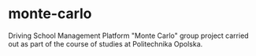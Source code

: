 # monte-carlo
Driving School Management Platform "Monte Carlo" group project carried out as part of the course of studies at Politechnika Opolska.